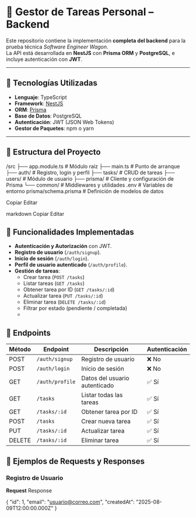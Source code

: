 # 📌 Gestor de Tareas Personal – Backend

Este repositorio contiene la implementación **completa del backend** para la prueba técnica *Software Engineer Wagon*.  
La API está desarrollada en **NestJS** con **Prisma ORM** y **PostgreSQL**, e incluye autenticación con **JWT**.

---

## 🚀 Tecnologías Utilizadas

- **Lenguaje**: TypeScript  
- **Framework**: [NestJS](https://nestjs.com/)  
- **ORM**: [Prisma](https://www.prisma.io/)  
- **Base de Datos**: PostgreSQL  
- **Autenticación**: JWT (JSON Web Tokens)  
- **Gestor de Paquetes**: npm o yarn

---

## 📂 Estructura del Proyecto

/src
├── app.module.ts # Módulo raíz
├── main.ts # Punto de arranque
├── auth/ # Registro, login y perfil
├── tasks/ # CRUD de tareas
├── users/ # Módulo de usuario
├── prisma/ # Cliente y configuración de Prisma
└── common/ # Middlewares y utilidades
.env # Variables de entorno
prisma/schema.prisma # Definición de modelos de datos

Copiar
Editar

markdown
Copiar
Editar

## 🔑 Funcionalidades Implementadas

- **Autenticación y Autorización** con JWT.  
- **Registro de usuario** (`/auth/signup`).  
- **Inicio de sesión** (`/auth/login`).  
- **Perfil de usuario autenticado** (`/auth/profile`).  
- **Gestión de tareas**:
  - Crear tarea (`POST /tasks`)
  - Listar tareas (`GET /tasks`)
  - Obtener tarea por ID (`GET /tasks/:id`)
  - Actualizar tarea (`PUT /tasks/:id`)
  - Eliminar tarea (`DELETE /tasks/:id`)
  - Filtrar por estado (pendiente / completada)
  - 
## 📡 Endpoints

| Método | Endpoint         | Descripción                       | Autenticación |
|--------|------------------|-----------------------------------|---------------|
| POST   | `/auth/signup`   | Registro de usuario               | ❌ No         |
| POST   | `/auth/login`    | Inicio de sesión                  | ❌ No         |
| GET    | `/auth/profile`  | Datos del usuario autenticado     | ✅ Sí         |
| GET    | `/tasks`         | Listar todas las tareas           | ✅ Sí         |
| GET    | `/tasks/:id`     | Obtener tarea por ID              | ✅ Sí         |
| POST   | `/tasks`         | Crear nueva tarea                 | ✅ Sí         |
| PUT    | `/tasks/:id`     | Actualizar tarea                  | ✅ Sí         |
| DELETE | `/tasks/:id`     | Eliminar tarea                    | ✅ Sí         |


## 📄 Ejemplos de Requests y Responses

### Registro de Usuario
**Request**
Response

{
  "id": 1,
  "email": "usuario@correo.com",
  "createdAt": "2025-08-09T12:00:00.000Z"
}
